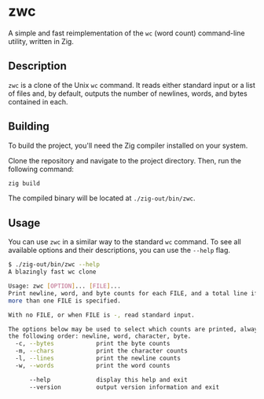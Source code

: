 # zwc

A simple and fast reimplementation of the `wc` (word count) command-line utility, written in Zig.

## Description

`zwc` is a clone of the Unix `wc` command. It reads either standard input or a list of files and, by default, outputs the number of newlines, words, and bytes contained in each.

## Building

To build the project, you'll need the Zig compiler installed on your system.

Clone the repository and navigate to the project directory. Then, run the following command:

```sh
zig build
```

The compiled binary will be located at `./zig-out/bin/zwc`.

## Usage

You can use `zwc` in a similar way to the standard `wc` command. To see all available options and their descriptions, you can use the `--help` flag.

```sh
$ ./zig-out/bin/zwc --help
A blazingly fast wc clone

Usage: zwc [OPTION]... [FILE]...
Print newline, word, and byte counts for each FILE, and a total line if
more than one FILE is specified.

With no FILE, or when FILE is -, read standard input.

The options below may be used to select which counts are printed, always in
the following order: newline, word, character, byte.
  -c, --bytes            print the byte counts
  -m, --chars            print the character counts
  -l, --lines            print the newline counts
  -w, --words            print the word counts

      --help             display this help and exit
      --version          output version information and exit
```
